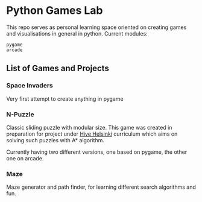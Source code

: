 # Python Games Lab

This repo serves as personal learning space oriented on creating games and visualisations in general in python. Current modules:
```
pygame
arcade
```

## List of Games and Projects
### Space Invaders
Very first attempt to create anything in pygame

### N-Puzzle
Classic sliding puzzle with modular size. This game was created in preparation for project under [Hive Helsinki](https://www.hive.fi/en/) curriculum which aims on solving such puzzles with A* algorithm.

Currently having two different versions, one based on pygame, the other one on arcade.

### Maze
Maze generator and path finder, for learning different search algorithms and fun.